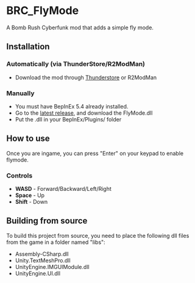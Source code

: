 # BRC_FlyMode
A Bomb Rush Cyberfunk mod that adds a simple fly mode.

## Installation

### Automatically (via ThunderStore/R2ModMan)
- Download the mod through [Thunderstore](https://thunderstore.io/c/bomb-rush-cyberfunk/p/LauraSofia/BRC_FlyMode/) or R2ModMan

### Manually
- You must have BepInEx 5.4 already installed.
- Go to the [latest release](https://github.com/LauraWebdev/BRC_FlyMode/releases/latest), and download the FlyMode.dll
- Put the .dll in your BepInEx/Plugins/ folder

## How to use
Once you are ingame, you can press "Enter" on your keypad to enable flymode.

### Controls
- **WASD** - Forward/Backward/Left/Right
- **Space** - Up
- **Shift** - Down

## Building from source
To build this project from source, you need to place the following dll files from the game in a folder named "libs":
- Assembly-CSharp.dll
- Unity.TextMeshPro.dll
- UnityEngine.IMGUIModule.dll
- UnityEngine.UI.dll